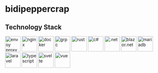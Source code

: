 # bidipeppercrap

## Technology Stack
<img src="https://raw.githubusercontent.com/envoyproxy/artwork/master/PNG/Envoy_Logo_Final_PANTONE.png" alt="envoy proxy" height="50"> <img src="https://nginx.org/nginx.png" alt="nginx" height="50"> <img src="https://www.docker.com/sites/default/files/d8/styles/role_icon/public/2019-07/vertical-logo-monochromatic.png?itok=erja9lKc" alt="docker" height="50">
<img src="https://grpc.io/img/grpc_square_reverse_4x.png" alt="grpc" height="50"> <img src="https://www.rust-lang.org/static/images/rust-logo-blk.svg" alt="rust" height="50"> <img src="https://upload.wikimedia.org/wikipedia/commons/7/7a/C_Sharp_logo.svg" alt="c#" height="50"> <img src="https://upload.wikimedia.org/wikipedia/commons/0/0e/Microsoft_.NET_logo.png" alt=".net" height="50"> <img src="https://devblogs.microsoft.com/aspnet/wp-content/uploads/sites/16/2019/04/BrandBlazor_nohalo_1000x.png" alt="blazor.net" height="50">
<img src="https://upload.wikimedia.org/wikipedia/commons/6/68/Mariadb-seal-browntext.svg" alt="mariadb" height="50">
<img src="https://laravel.com/img/logomark.min.svg" alt="laravel" height="50">
<img src="https://raw.githubusercontent.com/remojansen/logo.ts/master/ts.png" alt="typescript" height="50"> <img src="https://upload.wikimedia.org/wikipedia/commons/1/1b/Svelte_Logo.svg" alt="svelte" height="50"> <img src="https://vuejs.org/images/logo.png" alt="vue" height="50">
